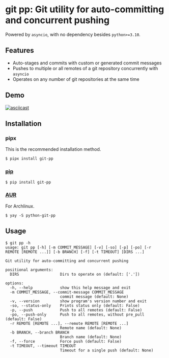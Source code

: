 # git pp: Git utility for auto-committing and concurrent pushing

Powered by `asyncio`, with no dependency besides `python>=3.10`.

## Features
- Auto-stages and commits with custom or generated commit messages
- Pushes to multiple or all remotes of a git repository concurrently with `asyncio`
- Operates on any number of git repositories at the same time

## Demo

[![asciicast](https://asciinema.org/a/487579.png)](https://asciinema.org/a/487579)

## Installation

### pipx

This is the recommended installation method.

```
$ pipx install git-pp
```

### [pip](https://pypi.org/project/git-pp/)
```
$ pip install git-pp
```

### [AUR](https://aur.archlinux.org/packages/python-git-pp)
For Archlinux.
```
$ yay -S python-git-pp
```


## Usage
```
$ git pp -h
usage: git pp [-h] [-m COMMIT_MESSAGE] [-v] [-so] [-p] [-po] [-r REMOTE [REMOTE ...]] [-b BRANCH] [-f] [-t TIMEOUT] [DIRS ...]

Git utility for auto-committing and concurrent pushing

positional arguments:
  DIRS                  Dirs to operate on (default: ['.'])

options:
  -h, --help            show this help message and exit
  -m COMMIT_MESSAGE, --commit-message COMMIT_MESSAGE
                        commit message (default: None)
  -v, --version         show program's version number and exit
  -so, --status-only    Prints status only (default: False)
  -p, --push            Push to all remotes (default: False)
  -po, --push-only      Push to all remotes, without pre_pull (default: False)
  -r REMOTE [REMOTE ...], --remote REMOTE [REMOTE ...]
                        Remote name (default: None)
  -b BRANCH, --branch BRANCH
                        Branch name (default: None)
  -f, --force           Force push (default: False)
  -t TIMEOUT, --timeout TIMEOUT
                        Timeout for a single push (default: None)
```